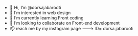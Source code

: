 - 👋 Hi, I’m @dorsajabarooti
- 👀 I’m interested in web design
- 🌱 I’m currently learning Front coding
- 💞️ I’m looking to collaborate on Front-end development
- 📫 reach me by my instagram page ---> ID= dorsa.jabarooti

<!---
jabarootidorsa/jabarootidorsa is a ✨ special ✨ repository because its `README.md` (this file) appears on your GitHub profile.
You can click the Preview link to take a look at your changes.
--->
